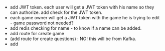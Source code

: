 * add JWT token. each user will get a JWT token with his name so they can authorize. add check for the  JWT token.
* each game owner will get a JWT token with the game he is trying to edit - game password not needed?
* add redis checking for name - to know if a name can be added.
* add route for create game
* (add route for create questions) : NO! this will be from Kafka.
* add